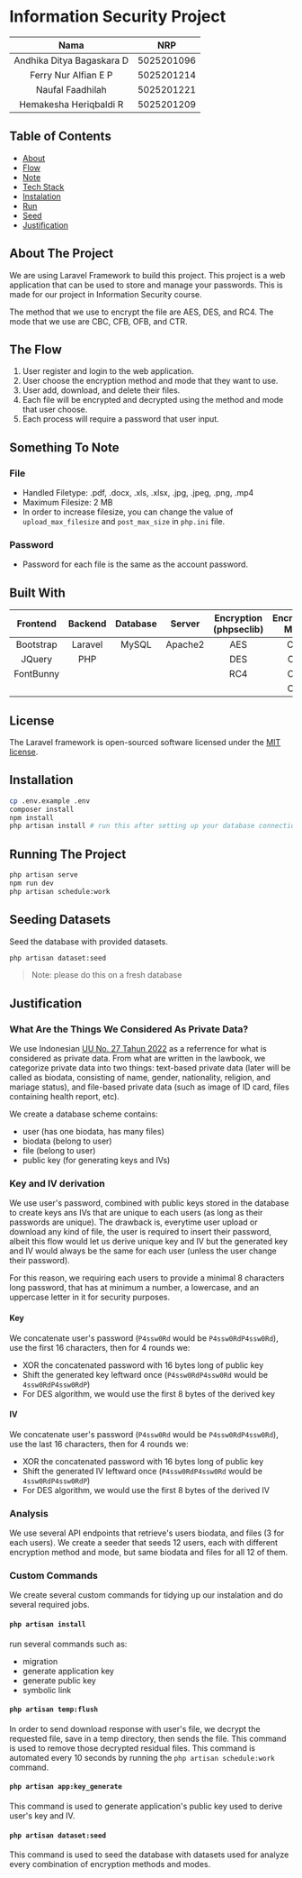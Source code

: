 # Information Security Project

|           Nama            |    NRP     |
| :-----------------------: | :--------: |
| Andhika Ditya Bagaskara D | 5025201096 |
|   Ferry Nur Alfian E P    | 5025201214 |
|     Naufal Faadhilah      | 5025201221 |
|  Hemakesha Heriqbaldi R   | 5025201209 |

## Table of Contents

- [About](#about-the-project)
- [Flow](#the-flow)
- [Note](#something-to-note)
- [Tech Stack](#built-with)
- [Instalation](#installation)
- [Run](#running-the-project)
- [Seed](#seeding-datasets)
- [Justification](#justification)

## About The Project

We are using Laravel Framework to build this project. This project is a web application that can be used to store and manage your passwords. This is made for our project in Information Security course.

The method that we use to encrypt the file are AES, DES, and RC4. The mode that we use are CBC, CFB, OFB, and CTR.

## The Flow

1. User register and login to the web application.
2. User choose the encryption method and mode that they want to use.
3. User add, download, and delete their files.
4. Each file will be encrypted and decrypted using the method and mode that user choose.
5. Each process will require a password that user input.

## Something To Note

### File

- Handled Filetype: .pdf, .docx, .xls, .xlsx, .jpg, .jpeg, .png, .mp4
- Maximum Filesize: 2 MB
- In order to increase filesize, you can change the value of `upload_max_filesize` and `post_max_size` in `php.ini` file.

### Password

- Password for each file is the same as the account password.

## Built With

<!-- make it double columns, centered -->

|  Frontend  |  Backend  |  Database  |  Server  |  Encryption (phpseclib)  |  Encryption Mode  |
| :--------: | :-------: | :--------: | :------: | :----------: | :---------------: |
| Bootstrap  |  Laravel  |   MySQL    | Apache2  |     AES      |        CBC        |
|   JQuery   |    PHP    |            |          |     DES      |        CFB        |
| FontBunny  |           |            |          |     RC4      |        OFB        |
|            |           |            |          |              |        CTR        |

## License

The Laravel framework is open-sourced software licensed under the [MIT license](https://opensource.org/licenses/MIT).

## Installation

```bash
cp .env.example .env
composer install
npm install
php artisan install # run this after setting up your database connection
```

## Running The Project

```bash
php artisan serve
npm run dev
php artisan schedule:work
```

## Seeding Datasets

Seed the database with provided datasets.

```bash
php artisan dataset:seed
```

> Note: please do this on a fresh database

## Justification

### What Are the Things We Considered As Private Data?

We use Indonesian [UU No. 27 Tahun 2022](https://jdih.setkab.go.id/PUUdoc/176837/Salinan_UU_Nomor_27_Tahun_2022.pdf) as a referrence for what is considered as private data. From what are written in the lawbook, we categorize private data into two things: text-based private data (later will be called as biodata, consisting of name, gender, nationality, religion, and mariage status), and file-based private data (such as image of ID card, files containing health report, etc).

We create a database scheme contains:

- user (has one biodata, has many files)
- biodata (belong to user)
- file (belong to user)
- public key (for generating keys and IVs)

### Key and IV derivation

We use user's password, combined with public keys stored in the database to create keys ans IVs that are unique to each users (as long as their passwords are unique). The drawback is, everytime user upload or download any kind of file, the user is required to insert their password, albeit this flow would let us derive unique key and IV but the generated key and IV would always be the same for each user (unless the user change their password).

For this reason, we requiring each users to provide a minimal 8 characters long password, that has at minimum a number, a lowercase, and an uppercase letter in it for security purposes.

#### Key

We concatenate user's password (`P4ssw0Rd` would be `P4ssw0RdP4ssw0Rd`), use the first 16 characters, then for 4 rounds we:

- XOR the concatenated password with 16 bytes long of public key
- Shift the generated key leftward once (`P4ssw0RdP4ssw0Rd` would be `4ssw0RdP4ssw0RdP`)
- For DES algorithm, we would use the first 8 bytes of the derived key

#### IV

We concatenate user's password (`P4ssw0Rd` would be `P4ssw0RdP4ssw0Rd`), use the last 16 characters, then for 4 rounds we:

- XOR the concatenated password with 16 bytes long of public key
- Shift the generated IV leftward once (`P4ssw0RdP4ssw0Rd` would be `4ssw0RdP4ssw0RdP`)
- For DES algorithm, we would use the first 8 bytes of the derived IV

### Analysis

We use several API endpoints that retrieve's users biodata, and files (3 for each users). We create a seeder that seeds 12 users, each with different encryption method and mode, but same biodata and files for all 12 of them.

### Custom Commands

We create several custom commands for tidying up our instalation and do several required jobs.

#### `php artisan install`

run several commands such as:

- migration
- generate application key
- generate public key
- symbolic link

#### `php artisan temp:flush`

In order to send download response with user's file, we decrypt the requested file, save in a temp directory, then sends the file. This command is used to remove those decrypted residual files. This command is automated every 10 seconds by running the `php artisan schedule:work` command.

#### `php artisan app:key_generate`

This command is used to generate application's public key used to derive user's key and IV.

#### `php artisan dataset:seed`

This command is used to seed the database with datasets used for analyze every combination of encryption methods and modes.
